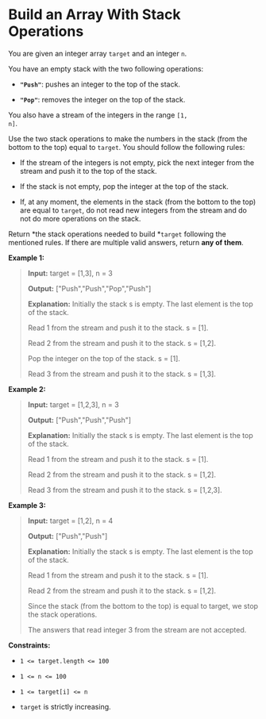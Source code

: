 # Build an Array With Stack Operations

You are given an integer array <code>target</code> and an integer <code>n</code>.

You have an empty stack with the two following operations:

- **<code>"Push"</code>**: pushes an integer to the top of the stack.

- **<code>"Pop"</code>**: removes the integer on the top of the stack.

You also have a stream of the integers in the range <code>[1, n]</code>.

Use the two stack operations to make the numbers in the stack (from the bottom to the top) equal to <code>target</code>. You should follow the following rules:

- If the stream of the integers is not empty, pick the next integer from the stream and push it to the top of the stack.

- If the stack is not empty, pop the integer at the top of the stack.

- If, at any moment, the elements in the stack (from the bottom to the top) are equal to <code>target</code>, do not read new integers from the stream and do not do more operations on the stack.

Return *the stack operations needed to build *<code>target</code> following the mentioned rules. If there are multiple valid answers, return **any of them**.


**Example 1:**
>
> **Input:** target = [1,3], n = 3
>
> **Output:** ["Push","Push","Pop","Push"]
>
> **Explanation:** Initially the stack s is empty. The last element is the top of the stack.
>
> Read 1 from the stream and push it to the stack. s = [1].
>
> Read 2 from the stream and push it to the stack. s = [1,2].
>
> Pop the integer on the top of the stack. s = [1].
>
> Read 3 from the stream and push it to the stack. s = [1,3].

**Example 2:**
>
> **Input:** target = [1,2,3], n = 3
>
> **Output:** ["Push","Push","Push"]
>
> **Explanation:** Initially the stack s is empty. The last element is the top of the stack.
>
> Read 1 from the stream and push it to the stack. s = [1].
>
> Read 2 from the stream and push it to the stack. s = [1,2].
>
> Read 3 from the stream and push it to the stack. s = [1,2,3].

**Example 3:**
>
> **Input:** target = [1,2], n = 4
>
> **Output:** ["Push","Push"]
>
> **Explanation:** Initially the stack s is empty. The last element is the top of the stack.
>
> Read 1 from the stream and push it to the stack. s = [1].
>
> Read 2 from the stream and push it to the stack. s = [1,2].
>
> Since the stack (from the bottom to the top) is equal to target, we stop the stack operations.
>
> The answers that read integer 3 from the stream are not accepted.


**Constraints:**

- <code>1 &lt;= target.length &lt;= 100</code>

- <code>1 &lt;= n &lt;= 100</code>

- <code>1 &lt;= target[i] &lt;= n</code>

- <code>target</code> is strictly increasing.
